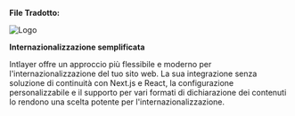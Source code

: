 **File Tradotto:**

![Logo](https://github.com/aymericzip/intlayer/blob/main/packages/@intlayer/design-system/src/components/Logo/logo_with_text_no_frame.svg)

**Internazionalizzazione semplificata**

Intlayer offre un approccio più flessibile e moderno per l'internazionalizzazione del tuo sito web. La sua integrazione senza soluzione di continuità con Next.js e React, la configurazione personalizzabile e il supporto per vari formati di dichiarazione dei contenuti lo rendono una scelta potente per l'internazionalizzazione.
